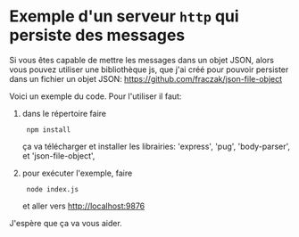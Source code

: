 # Exemple d'un serveur `http` qui persiste des messages

Si vous êtes capable de mettre les messages dans un objet JSON, alors
vous pouvez utiliser une bibliothèque js, que j'ai créé pour pouvoir
persister dans un fichier un objet JSON:
<https://github.com/fraczak/json-file-object>

Voici un exemple du code. Pour l'utiliser il faut:

1. dans le répertoire faire

        npm install

   ça va télécharger et
   installer les librairies: 'express', 'pug', 'body-parser', et
   'json-file-object',

2. pour exécuter l'exemple, faire 

        node index.js

   et aller vers <http://localhost:9876>
 
J'espère que ça va vous aider.
